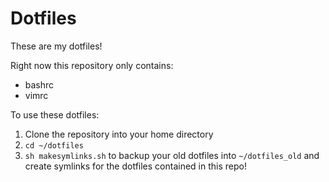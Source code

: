 # Dotfiles
These are my dotfiles!

Right now this repository only contains:
* bashrc
* vimrc

To use these dotfiles:
1. Clone the repository into your home directory
2. `cd ~/dotfiles`
3. `sh makesymlinks.sh` to backup your old dotfiles into `~/dotfiles_old` and create symlinks for the dotfiles contained in this repo!
